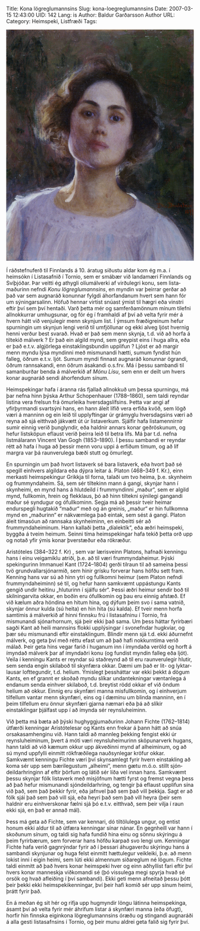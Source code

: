 Title: Kona lögreglumannsins
Slug: kona-loegreglumannsins
Date: 2007-03-15 12:43:00
UID: 142
Lang: is
Author: Baldur Garðarsson
Author URL: 
Category: Heimspeki, Listfræði
Tags: 

![Elin Danielson-Gambogi, sjálfsmynd frá 1899 varðveitt í Aine safninu Tornio](321.jpg)

Í ráðstefnuferð til Finnlands á 10. áratug síðustu aldar kom ég m.a. í heimsókn í Listasafnið í Tornio, sem er smábær við landamæri Finnlands og Svíþjóðar. Þar veitti ég athygli olíu&shy;mál&shy;verki af virðulegri konu, sem lista&shy;maðurinn nefndi _Konu lög&shy;reglu&shy;mannsins_, en myndin var þeirrar gerðar að það var sem augnaráð konunnar fylgdi áhorfandanum hvert sem hann fór um sýningarsalinn. Höfuð hennar virtist snúast ýmist til hægri eða vinstri eftir því sem því hentaði.  Varð þetta mér og samferða&shy;mönnum mínum tilefni all&shy;nokkurrar umhugsunar, og fór ég í framhaldi af því að velta fyrir mér á hvern hátt við venjulegir menn skynjum list. Í ýmsum fræði&shy;greinum hefur spurningin um skynjun lengi verið til umfjöllunar og ekki alveg ljóst hvernig henni verður best svarað. Hvað er það sem menn skynja, t.d. við að horfa á tiltekið málverk ? Er það ein algild mynd, sem greypist eins í huga allra, eða er það e.t.v. algjörlega ein&shy;staklings&shy;bundin upplifun ? Ljóst er að margir menn myndu lýsa myndinni með mismunandi hætti, sumum fyndist hún falleg,  öðrum e.t.v. ljót.  Sumum myndi finnast augnaráð konunnar ögrandi, öðrum rannsakandi, enn öðrum ásakandi o.s.frv.  Má í þessu sambandi til samanburðar benda á málverkið af _Mónu Lísu_, sem enn er deilt um hvers konar augnaráð sendi áhorfendum sínum. 

Heimspekingar hafa í áranna rás fjallað allnokkuð um þessa spurningu, má þar nefna hinn þýska Arthur Schopenhauer (1788–1860), sem taldi reyndar listina vera frelsun frá ömurleika hversdagslífsins. Þetta var angi af yfirþyrmandi svartsýni hans, en hann áleit lífið vera erfiða kvöð, sem lögð væri á manninn og ein leið til upplyftingar úr grámyglu hversdagsins væri að reyna að sjá eitthvað jákvætt út úr listaverkum.  Sjálfir hafa listamennirnir sumir  einnig verið þunglyndir, eða haldnir annars konar geðröskunum, og hefur listsköpun  eflaust verið þeirra leið til betra lífs. Má þar t.d. nefna listmálarann Vincent Van Gogh (1853–1890).  Í þessu sambandi er reyndar rétt að hafa í huga að þessir menn voru uppi á erfiðum tímum, og að líf margra var þá raunverulega  bæði stutt og ömurlegt.

En spurningin um það hvort listaverk sé bara listaverk, eða hvort það sé spegill einhvers algildara eða dýpra leitar á. Platon (468–349 f. Kr.), einn merkasti heimspekingur Grikkja til forna, talaði um tvo heima, þ.e. skynheim og frummyndaheim. Sá, sem  sér tiltekinn mann á gangi, skynjar hann í skynheimi, en mynd hans á hlutdeild í frummyndinni „maður“, sem er algild mynd, fullkomin, hrein og flekklaus, þó að hinn tiltekni sýnilegi gangandi maður sé syndugur og ófullkominn. Segja má að þessir tveir heimar endurspegli hugtakið “maður“ með og án greinis, „maður“ er hin fullkomna mynd en „maðurinn“ er nákvæmlega það eintak, sem sést á gangi. Platon áleit tímasóun að rannsaka skynheiminn, en einbeitti sér að frummyndaheiminum. Hann kallaði þetta „díalektík“, eða æðri heimspeki, byggða á tveim heimum. Seinni tíma heimspekingar hafa  tekið þetta orð upp og notað yfir ýmis konar þverstæður eða rökræður.

Aristóteles (384–322 f. Kr) , sem var lærisveinn Platons, hafnaði kenningu hans í einu veigamiklu atriði, þ.e. að til væri frum&shy;mynda&shy;heimur.  Þýski spekingurinn Immanuel Kant (1724–1804) gerði  tilraun til að sameina þessi tvö grund&shy;vallar&shy;sjónar&shy;mið, sem hinir grísku forverar hans höfðu sett fram. Kenning hans var sú að hinn ytri og fullkomni heimur (sem Platon nefndi frummyndaheiminn) sé til, og hefur hann samkvæmt uppástungu Kants gengið undir heitinu „hluturinn í sjálfu sér“. Þessi æðri heimur sendir boð til skilningarvita okkar, en boðin eru ófullkomin og þau eru einnig afstæð. Ef við kælum aðra höndina en hitum hina, og dýfum þeim svo í sama vatnið, skynjar önnur kulda (sú heita) en hin hita (sú kalda). Ef tveir menn horfa samtímis á málverkið af hinni finnsku frú í listasafninu í Tornio, frá mismunandi sjónarhornum,  sjá þeir ekki það sama. Um þess háttar fyrirbæri sagði Kant að heili mannsins flokki upplýsingar í svonefndar hugkvíar, og þær séu mismunandi eftir einstaklingum. Blindir menn sjá t.d. ekki áðurnefnt málverk, og geta því með réttu efast um að það hafi nokkurntíma verið málað. Þeir geta hins vegar farið í huganum inn í ímyndaða veröld og horft á ímyndað málverk þar af ímyndaðri konu (og fundist myndin falleg eða ljót). Veila í kenningu Kants er reyndar sú staðreynd að til eru raunverulegir hlutir, sem senda engin skilaboð til skynfæra okkar. Dæmi um það er lit- og lyktar&shy;lausar loft&shy;tegundir, t.d. helíum. Ýmislegt þessháttar var ekki þekkt á dögum Kants, en ef grannt er skoðað myndu slíkar undan&shy;tekningar væntanlega á endanum senda einhver skilaboð, t.d. breytist rödd okkar ef við öndum helíum að okkur. Einnig eru skynfæri manna misfullkomin, og í einhverjum tilfellum vantar menn skynfæri, eins og í dæminu um blinda manninn, en í þeim tilfellum eru önnur skynfæri gjarna næmari eða þá að slíkir einstaklingar þjálfast upp í að ímynda sér reynslu&shy;heiminn. 

Við þetta má bæta að þýski hughyggjumaðurinn Johann Fichte (1762–1814) útfærði kenningar Aristótelesar og Kants enn frekar á þann hátt að snúa orsakasamhenginu við. Hann taldi að mannleg þekking fengist ekki úr reynslu&shy;heiminum, þvert á móti væri reynslu&shy;heimurinn sköpunarverk hugans, hann taldi að við kæmum okkur upp ákveðinni mynd af alheiminum,  og að sú mynd uppfylli einmitt rökfræðilega nauð&shy;synlegar kröfur okkar. Samkvæmt kenningu Fichte væri því skynsamlegt fyrir hvern einstakling að koma sér upp sem bærilegustum „alheimi“, menn gætu m.ö.o. stillt sjón&shy;deildar&shy;hringinn af eftir þörfum og látið sér líða vel innan hans. Samkvæmt þessu skynjar fólk listaverk með misjöfnum hætti fyrst og fremst vegna þess að það hefur mismunandi sjón&shy;deildar&shy;hring, og tengir þá eflaust upplifun sína við það, sem það þekkir fyrir, eða jafnvel það sem það vill þekkja. Sagt er að fólk sjái það sem það vill sjá, eða heyri það sem það vill heyra (þeir sem haldnir eru einhverskonar fælni sjá þó e.t.v. eitthvað, sem þeir vilja í raun ekki sjá, en það er annað mál).

Þess má geta að Fichte, sem var kennari, dó tiltölulega ungur, og entist honum ekki aldur til að útfæra kenningar sínar nánar. En gegnheill var hann í skoðunum sínum, og taldi sig hafa fundið hina einu og sönnu skýringu á þeim fyrirbærum, sem forverar hans höfðu karpað svo lengi um. Kenningar Fichte hafa verið gagnrýndar fyrir að í þessari áhugaverðu skýringu hans á sambandi skynjunar og huga felst einmitt hættulegur veikleiki, þ.e. að menn lokist inni í eigin heimi, sem lúti ekki almennum siðareglum né lögum.  Fichte taldi einmitt að það hvers konar heimspeki hver og einn aðhyllist fari eftir því hvers konar manneskja viðkomandi sé (þó vissulega megi spyrja  hvað sé orsök og hvað afleiðing í því sambandi). Ekki geti menn afneitað þessu þótt þeir þekki ekki heimspekikenningar, því þeir hafi  komið sér upp sínum heimi, þrátt fyrir það. 

En á meðan ég sit hér og rifja upp hugmyndir löngu látinna heimspekinga, ásamt því að velta fyrir mér áhrifum listar á skynfæri manna (eða öfugt), horfir hin finnska eiginkona lögreglumannsins óræðu og stingandi augnaráði á alla gesti listasafnsins í Tornio, og þeir munu aldrei geta falið sig fyrir því.

